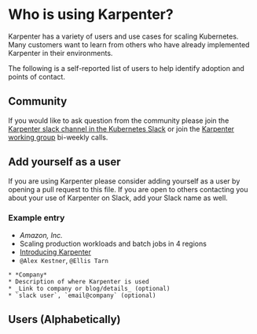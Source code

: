 # Who is using Karpenter?
Karpenter has a variety of users and use cases for scaling Kubernetes.
Many customers want to learn from others who have already implemented Karpenter in their environments.

The following is a self-reported list of users to help identify adoption and points of contact.

## Community
If you would like to ask question from the community please join the [Karpenter slack channel in the Kubernetes Slack](https://kubernetes.slack.com/archives/C02SFFZSA2K) or join the [Karpenter working group](WORKING_GROUP.md) bi-weekly calls.

## Add yourself as a user
If you are using Karpenter please consider adding yourself as a user by opening a pull request to this file.
If you are open to others contacting you about your use of Karpenter on Slack, add your Slack name as well.

### Example entry

* *Amazon, Inc.*
* Scaling production workloads and batch jobs in 4 regions
* [Introducing Karpenter](https://aws.amazon.com/blogs/aws/introducing-karpenter-an-open-source-high-performance-kubernetes-cluster-autoscaler/)
* `@Alex Kestner`, `@Ellis Tarn`

```
* *Company*
* Description of where Karpenter is used
* _Link to company or blog/details_ (optional)
* `slack user`, `email@company` (optional)
```

## Users (Alphabetically)
